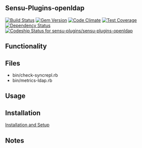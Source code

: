 ## Sensu-Plugins-openldap

[ ![Build Status](https://travis-ci.org/sensu-plugins/sensu-plugins-openldap.svg?branch=master)](https://travis-ci.org/sensu-plugins/sensu-plugins-openldap)
[![Gem Version](https://badge.fury.io/rb/sensu-plugins-openldap.svg)](http://badge.fury.io/rb/sensu-plugins-openldap)
[![Code Climate](https://codeclimate.com/github/sensu-plugins/sensu-plugins-openldap/badges/gpa.svg)](https://codeclimate.com/github/sensu-plugins/sensu-plugins-openldap)
[![Test Coverage](https://codeclimate.com/github/sensu-plugins/sensu-plugins-openldap/badges/coverage.svg)](https://codeclimate.com/github/sensu-plugins/sensu-plugins-openldap)
[![Dependency Status](https://gemnasium.com/sensu-plugins/sensu-plugins-openldap.svg)](https://gemnasium.com/sensu-plugins/sensu-plugins-openldap)
[ ![Codeship Status for sensu-plugins/sensu-plugins-openldap](https://codeship.com/projects/7cc16ea0-db3b-0132-9eb0-0eed4ec53b27/status?branch=master)](https://codeship.com/projects/79575)

## Functionality

## Files
 * bin/check-syncrepl.rb
 * bin/metrics-ldap.rb

## Usage

## Installation

[Installation and Setup](http://sensu-plugins.io/docs/installation_instructions.html)

## Notes
